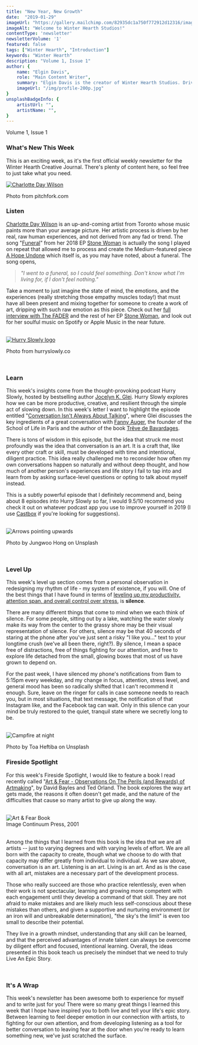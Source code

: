 ```yaml
---
title: "New Year, New Growth"
date:  "2019-01-29"
imageUrl: "https://gallery.mailchimp.com/82935dc1a750f772912d12316/images/5f1b1e09-225e-4503-bd60-c01cf9fbe24c.jpg"
imageAlt: "Welcome to Winter Hearth Studios!"
contentType: 'newsletter'
newsletterVolume: '1'
featured: false
tags: ["Winter Hearth", "Introduction"]
keywords: "Winter Hearth"
description: "Volume 1, Issue 1"
author: {
    name: "Elgin Davis",
    role: "Main Content Writer",
    summary: "Elgin Davis is the creator of Winter Hearth Studios. Driven by a passionate spirit and boundless curiosity, Davis' work seeks to explore the depths of humanity and what it might look like to live a hyper-meaningful existence here on earth.",
    imageUrl: "/img/profile-200p.jpg" 
}
unsplashBadgeInfo: {
    artistUrl: "",
    artistName: "",
}
---
```

Volume 1, Issue 1
<br>

### What's New This Week

This is an exciting week, as it's the first official weekly newsletter for the Winter Hearth Creative Journal. There's plenty of content here, so feel free to just take what you need.

<div class='text-center pt-20 pb-20'>
    <a rel='noopener noreferrer' target='_blank' href=''>
        <img src='https://gallery.mailchimp.com/82935dc1a750f772912d12316/images/6ca7fc05-bb5a-4418-a697-7086214114ab.jpg' alt='Charlotte Day Wilson'/>
    </a>
    <br>
    <p class="photo-credit col-10">
    Photo from pitchfork.com
    </p>
</div>

### Listen
[Charlotte Day Wilson](https://charlottedaywilson.com/) is an up-and-coming artist from Toronto whose music paints more than your average picture. Her artistic process is driven by her real, raw human experiences, and not derived from any fad or trend. The song "[Funeral](https://www.youtube.com/watch?v=cRxgXG-crKo&feature=youtu.be)" from her 2018 EP [Stone Woman](https://www.thefader.com/2018/02/23/charlotte-day-wilson-stone-woman-ep-stream) is actually the song I played on repeat that allowed me to process and create the Medium-featured piece [A Hope Undone](https://medium.com/winter-hearth-studios/somber-clouds-engulfed-the-formerly-cheerful-sky-swirling-slowly-like-ravenous-birds-of-the-night-6a4e6de49dd2) which itself is, as you may have noted, about a funeral. The song opens,
       
> *"I went to a funeral, so I could feel something. Don't know what I'm living for, if I don't feel nothing."*

Take a moment to just imagine the state of mind, the emotions, and the experiences (really stretching those empathy muscles today!) that must have all been present and mixing together for someone to create a work of art, dripping with such raw emotion as this piece. Check out her [full interview with The FADER](https://www.thefader.com/2018/03/20/charlotte-day-wilson-stone-woman-interview-cdw-toronto) and the rest of her EP [Stone Woman](https://www.thefader.com/2018/02/23/charlotte-day-wilson-stone-woman-ep-stream), and look out for her soulful music on Spotify or Apple Music in the near future.
 
<br>

<div class='text-center pt-20 pb-20'>
    <a rel='noopener noreferrer' target='_blank' href='https://hurryslowly.co/016-fanny-auger/'>
        <img src='https://gallery.mailchimp.com/82935dc1a750f772912d12316/images/304ff7f0-0153-4918-806a-cc4802cc4607.png' alt='Hurry Slowly logo'>
    </a>
    <p class="photo-credit">
    Photo from hurryslowly.co
    </p>
</div>

<br>

### Learn

This week's insights come from the thought-provoking podcast Hurry Slowly, hosted by bestselling author [Jocelyn K. Glei](http://twitter.com/jkglei). Hurry Slowly explores how we can be more productive, creative, and resilient through the simple act of slowing down. In this week's letter I want to highlight the episode entitled "[Conversation Isn't Always About Talking](https://hurryslowly.co/016-fanny-auger/)", where Glei discusses the key ingredients of a great conversation with [Fanny Auger](http://fannyauger.org/), the founder of the School of Life in Paris and the author of the book [Trêve de Bavardages](https://www.amazon.fr/Tr%C3%AAve-bavardages-Fanny-Auger/dp/2366583729).

There is tons of wisdom in this episode, but the idea that struck me most profoundly was the idea that conversation is an art. It is a craft that, like every other craft or skill, must be developed with time and intentional, diligent practice. This idea really challenged me to reconsider how often my own conversations happen so naturally and without deep thought, and how much of another person's experiences and life story I fail to tap into and learn from by asking surface-level questions or opting to talk about myself instead.

This is a subtly powerful episode that I definitely recommend and, being about 8 episodes into Hurry Slowly so far, I would 9.5/10 recommend you check it out on whatever podcast app you use to improve yourself in 2019 (I use [Castbox](https://castbox.fm/) if you're looking for suggestions).
 
<br>

<div class='text-center pt-20 pb-20'>
    <img src='https://gallery.mailchimp.com/82935dc1a750f772912d12316/images/5f1b1e09-225e-4503-bd60-c01cf9fbe24c.jpg' alt='Arrows pointing upwards'/>
    <p class="photo-credit"> 
        Photo by Jungwoo Hong on Unsplash
    </p>
</div>
<br>

### Level Up


This week's level up section comes from a personal observation in redesigning my rhythm of life - my system of existence, if you will. One of the best things that I have found in terms of <u>leveling up my productivity, attention span, and overall control over stress</u>, is **silence**.

There are many different things that come to mind when we each think of silence. For some people, sitting out by a lake, watching the water slowly make its way from the center to the grassy shore may be their visual representation of silence. For others, silence may be that 40 seconds of staring at the phone after you've just sent a risky "I like you..." text to your longtime crush (we've all been there, right?). By silence, I mean a space free of distractions, free of things fighting for our attention, and free to explore life detached from the small, glowing boxes that most of us have grown to depend on.

For the past week, I have silenced my phone's notifications from 9am to 5:15pm every weekday, and my change in focus, attention, stress level, and general mood has been so radically shifted that I can't recommend it enough. Sure, leave on the ringer for calls in case someone needs to reach you, but in most situations, that text message, the notification of that Instagram like, and the Facebook tag can wait. Only in this silence can your mind be truly restored to the quiet, tranquil state where we secretly long to be.

<br>

<div class='text-center pt-20 pb-20'>
    <img src='https://gallery.mailchimp.com/82935dc1a750f772912d12316/images/44635994-05b0-4f93-9110-f4c83f8bf9d9.jpg' alt='Campfire at night'/>
    <p class="photo-credit"> 
        Photo by Toa Heftiba on Unsplash
    </p>
</div>

### Fireside Spotlight

For this week's Fireside Spotlight, I would like to feature a book I read recently called "[Art & Fear - Observations On The Perils (and Rewards) of Artmaking](https://www.amazon.com/Art-Fear-Observations-Rewards-Artmaking/dp/0961454733/ref=sr_1_1/145-6200674-5800037?ie=UTF8&qid=1548472266&sr=8-1&keywords=art+and+fear)", by David Bayles and Ted Orland. The book explores the way art gets made, the reasons it often doesn't get made, and the nature of the difficulties that cause so many artist to give up along the way.
 

<br>

<div class='text-center pt-20 pb-20'>
    <img src='https://gallery.mailchimp.com/82935dc1a750f772912d12316/images/3be88c5f-368b-431a-8ebc-1172e2e256a7.png' alt='Art & Fear Book'/>
    <br>Image Continuum Press, 2001
</div>

<br>
 
Among the things that I learned from this book is the idea that we are all artists -- just to varying degrees and with varying levels of effort. We are all born with the capacity to create, though what we choose to do with that capacity may differ greatly from individual to individual. As we saw above, conversation is an art. Listening is an art. Living is an art. And as is the case with all art, mistakes are a necessary part of the development process.

Those who really succeed are those who practice relentlessly, even when their work is not spectacular, learning and growing more competent with each engagement until they develop a command of that skill. They are not afraid to make mistakes and are likely much less self-conscious about these mistakes than others, and given a supportive and nurturing environment (or an iron will and unbreakable determination), "the sky's the limit" is even too small to describe their potential.

They live in a growth mindset, understanding that any skill can be learned, and that the perceived advantages of innate talent can always be overcome by diligent effort and focused, intentional learning. Overall, the ideas presented in this book teach us precisely the mindset that we need to truly Live An Epic Story. 

<br>

### It's A Wrap

This week's newsletter has been awesome both to experience for myself and to write just for you! There were so many great things I learned this week that I hope have inspired you to both live and tell your life's epic story. Between learning to feel deeper emotion in our connection with artists, to fighting for our own attention, and from developing listening as a tool for better conversation to leaving fear at the door when you're ready to learn something new, we've just scratched the surface.
